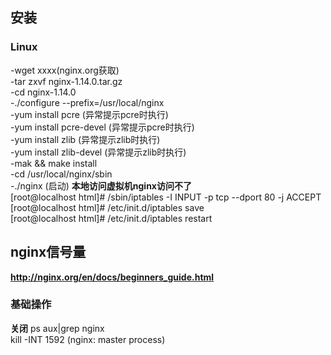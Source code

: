 ## 安装
### Linux
-wget xxxx(nginx.org获取)  
-tar zxvf nginx-1.14.0.tar.gz  
-cd nginx-1.14.0  
-./configure --prefix=/usr/local/nginx  
-yum install pcre   (异常提示pcre时执行)  
-yum install pcre-devel   (异常提示pcre时执行)  
-yum install zlib   (异常提示zlib时执行)  
-yum install zlib-devel   (异常提示zlib时执行)  
-mak && make install  
-cd /usr/local/nginx/sbin  
-./nginx (启动) 
**本地访问虚拟机nginx访问不了**  
[root@localhost html]# /sbin/iptables -I INPUT -p tcp --dport 80 -j ACCEPT  
[root@localhost html]# /etc/init.d/iptables save  
[root@localhost html]# /etc/init.d/iptables restart   


## nginx信号量
**http://nginx.org/en/docs/beginners_guide.html**  
### 基础操作
**关闭**
 ps aux|grep nginx  
 kill -INT 1592  (nginx: master process)  
 
 
 






